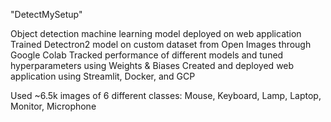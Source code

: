 "DetectMySetup" 

Object detection machine learning model deployed on web application
Trained Detectron2 model on custom dataset from Open Images through Google Colab
Tracked performance of different models and tuned hyperparameters using Weights & Biases
Created and deployed web application using Streamlit, Docker, and GCP

Used ~6.5k images of 6 different classes: Mouse, Keyboard, Lamp, Laptop, Monitor, Microphone
